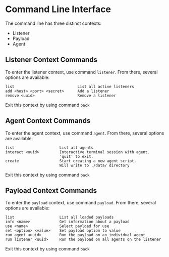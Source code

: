 # Command Line Interface

The command line has three distinct contexts:

 - Listener
 - Payload
 - Agent

## Listener Context Commands

To enter the listener context, use command `listener`. From there, several options are available:

```
list                            List all active listeners
add <host> <port> <secret>      Add a listener
remove <uuid>                   Remove a listener
```

Exit this context by using command `back`

## Agent Context Commands

To enter the agent context, use command `agent`. From there, several options are available:

```
list                    List all agents
interact <uuid>         Interactive terminal session with agent. 
                        'quit' to exit.
create                  Start creating a new agent script.
                        Will write to ./data/ directory
```

Exit this context by using command `back`

## Payload Context Commands

To enter the `payload` context, use command `payload`. From there, several options are available:

```
list                    List all loaded payloads
info <name>             Get information about a payload
use <name>              Select payload for use
set <option> <value>    Set payload option to value
run agent <uuid>        Run the payload on an individual agent
run listener <uuid>     Run the payload on all agents on the listener
```

Exit this context by using command `back`